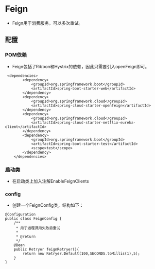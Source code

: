 # Feign

- Feign用于消费服务，可以多次重试。

## 配置

### POM依赖
- Feign包括了Ribbon和Hystrix的依赖，因此只需要引入openFeign即可。
```
 <dependencies>
        <dependency>
            <groupId>org.springframework.boot</groupId>
            <artifactId>spring-boot-starter-web</artifactId>
        </dependency>
        <dependency>
            <groupId>org.springframework.cloud</groupId>
            <artifactId>spring-cloud-starter-openfeign</artifactId>
        </dependency>
        <dependency>
            <groupId>org.springframework.cloud</groupId>
            <artifactId>spring-cloud-starter-netflix-eureka-client</artifactId>
        </dependency>
        <dependency>
            <groupId>org.springframework.boot</groupId>
            <artifactId>spring-boot-starter-test</artifactId>
            <scope>test</scope>
        </dependency>
    </dependencies>

```

### 启动类
- 在启动类上加入注解EnableFeignClients

### config
- 创建一个FeignConfig类，结构如下：
```
@Configuration
public class FeignConfig {
    /**
     * 用于远程调用失败后重试
     *
     * @return
     */
    @Bean
    public Retryer feignRetryer(){
        return new Retryer.Default(100,SECONDS.toMillis(1),5);
    }
}
```